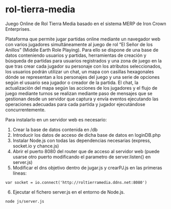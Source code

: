 # rol-tierra-media
Juego Online de Rol Tierra Media basado en el sistema MERP de Iron Crown Enterprises.

Plataforma que permite jugar partidas online mediante un navegador web con varios jugadores simultáneamente al juego de rol “El Señor de los Anillos” (Middle Earth Role Playing). Para ello se dispone de una base de datos conteniendo usuarios y partidas, herramientas de creación y búsqueda de partidas para usuarios registrados y una zona de juego en la que tras crear cada jugador su personaje con los atributos seleccionados, los usuarios podrán utilizar un chat, un mapa con casillas hexagonales dónde se representan a los personajes del juego y una serie de opciones según el usuario sea jugador o creador de la partida. El chat, la actualización del mapa según las acciones de los jugadores y el flujo de juego mediante turnos se realizan mediante paso de mensajes que se gestionan desde un servidor que captura y envía eventos ejecutando las operaciones adecuadas para cada partida y jugador ejecutándose concurrentemente.

Para instalarlo en un servidor web es necesario:
1) Crear la base de datos contenida en /db
2) Introducir los datos de acceso de dicha base de datos en loginDB.php
3) Instalar Node.js con todas las dependencias necesarias (express, socket.io y chance.js)
4) Abrir el puerto 8080 del router que de acceso al servidor web (puede usarse otro puerto modificando el parametro de server.listen() en server.js)
5) Modificar el dns objetivo dentro de jugar.js y crearPJ.js en las primeras líneas:
```
var socket = io.connect('http://roltierramedia.ddns.net:8080')
```
6) Ejecutar el fichero server.js en el entorno de Node.js.
```
node js/server.js
```
